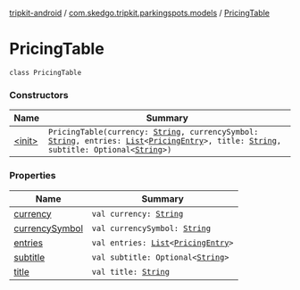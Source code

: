 [tripkit-android](../../index.md) / [com.skedgo.tripkit.parkingspots.models](../index.md) / [PricingTable](./index.md)

# PricingTable

`class PricingTable`

### Constructors

| Name | Summary |
|---|---|
| [&lt;init&gt;](-init-.md) | `PricingTable(currency: `[`String`](https://kotlinlang.org/api/latest/jvm/stdlib/kotlin/-string/index.html)`, currencySymbol: `[`String`](https://kotlinlang.org/api/latest/jvm/stdlib/kotlin/-string/index.html)`, entries: `[`List`](https://kotlinlang.org/api/latest/jvm/stdlib/kotlin.collections/-list/index.html)`<`[`PricingEntry`](../-pricing-entry/index.md)`>, title: `[`String`](https://kotlinlang.org/api/latest/jvm/stdlib/kotlin/-string/index.html)`, subtitle: Optional<`[`String`](https://kotlinlang.org/api/latest/jvm/stdlib/kotlin/-string/index.html)`>)` |

### Properties

| Name | Summary |
|---|---|
| [currency](currency.md) | `val currency: `[`String`](https://kotlinlang.org/api/latest/jvm/stdlib/kotlin/-string/index.html) |
| [currencySymbol](currency-symbol.md) | `val currencySymbol: `[`String`](https://kotlinlang.org/api/latest/jvm/stdlib/kotlin/-string/index.html) |
| [entries](entries.md) | `val entries: `[`List`](https://kotlinlang.org/api/latest/jvm/stdlib/kotlin.collections/-list/index.html)`<`[`PricingEntry`](../-pricing-entry/index.md)`>` |
| [subtitle](subtitle.md) | `val subtitle: Optional<`[`String`](https://kotlinlang.org/api/latest/jvm/stdlib/kotlin/-string/index.html)`>` |
| [title](title.md) | `val title: `[`String`](https://kotlinlang.org/api/latest/jvm/stdlib/kotlin/-string/index.html) |
